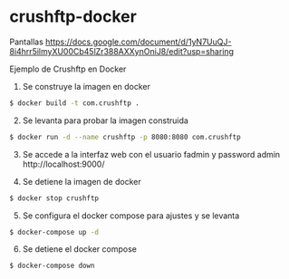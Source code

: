 # crushftp-docker
Pantallas
https://docs.google.com/document/d/1yN7UuQJ-8i4hrr5ilmyXU00Cb45lZr388AXXynOniJ8/edit?usp=sharing

Ejemplo de Crushftp en Docker

1. Se construye la imagen en docker
```bash
$ docker build -t com.crushftp .
```
2. Se levanta para probar la imagen construida
```bash
$ docker run -d --name crushftp -p 8080:8080 com.crushftp
```
3. Se accede a la interfaz web con el usuario fadmin y password admin
http://localhost:9000/

4. Se detiene la imagen de docker
```bash
$ docker stop crushftp
```
5. Se configura el docker compose para ajustes y se levanta
```bash
$ docker-compose up -d
```
6. Se detiene el docker compose
```bash
$ docker-compose down
```
